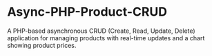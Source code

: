 # Async-PHP-Product-CRUD
A PHP-based asynchronous CRUD (Create, Read, Update, Delete) application for managing products with real-time updates and a chart showing product prices.
